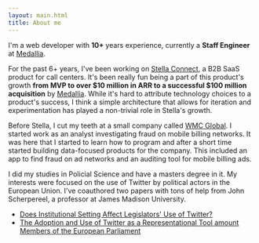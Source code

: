 ```yaml
---
layout: main.html
title: About me
---
```


I'm a web developer with **10+** years experience, currently a **Staff Engineer** at [Medallia](https://www.medallia.com/).

For the past 6+ years, I've been working on [Stella Connect](https://stellaconnect.com/),
a B2B SaaS product for call centers. It's been really fun being a part of this product's
growth **from MVP to over $10 million in ARR to a successful $100 million acquisition** by
[Medallia](https://www.medallia.com/). While it's hard to attribute technology choices
to a product's success, I think a simple architecture that allows for iteration and
experimentation has played a non-trivial role in Stella's growth.

Before Stella, I cut my teeth at a small company called [WMC Global](https://www.wmcglobal.com/).
I started work as an analyst investigating fraud on mobile billing networks.
It was here that I started to learn how to program and after a short time started building
data-focused products for the company. This included an app to find fraud on ad networks
and an auditing tool for mobile billing ads.

I did my studies in Policial Science and have a masters degree in it. My interests were focused
on the use of Twitter by political actors in the European Union. I've coauthored two papers
with tons of help from John Scherpereel, a professor at James Madison University.

- [Does Institutional Setting Affect Legislators' Use of Twitter?](/img/policy_and_internet_published_2017.pdf)
- [The Adoption and Use of Twitter as a Representational Tool amount Members of the European Parliament](/img/eps_sws_published.pdf)
